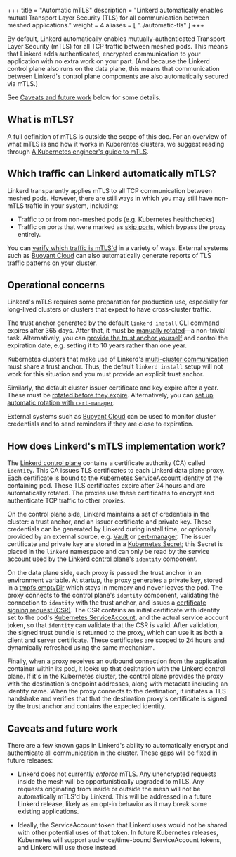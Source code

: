 +++
title = "Automatic mTLS"
description = "Linkerd automatically enables mutual Transport Layer Security (TLS) for all communication between meshed applications."
weight = 4
aliases = [
  "../automatic-tls"
]
+++

By default, Linkerd automatically enables mutually-authenticated Transport
Layer Security (mTLS) for all TCP traffic between meshed pods. This means that
Linkerd adds authenticated, encrypted communication to your application with
no extra work on your part. (And because the Linkerd control plane also runs
on the data plane, this means that communication between Linkerd's control
plane components are also automatically secured via mTLS.)

See [Caveats and future work](#caveats-and-future-work) below for some details.

## What is mTLS?

A full definition of mTLS is outside the scope of this doc. For an overview of
what mTLS is and how it works in Kuberentes clusters, we suggest reading
through [A Kubernetes engineer's guide to
mTLS](https://buoyant.io/mtls-guide/).

## Which traffic can Linkerd automatically mTLS?

Linkerd transparently applies mTLS to all TCP communication between meshed
pods. However, there are still ways in which you may still have non-mTLS
traffic in your system, including:

* Traffic to or from non-meshed pods (e.g. Kubernetes healthchecks)
* Traffic on ports that were marked as [skip ports](../protocol-detection/),
  which bypass the proxy entirely.

You can [verify which traffic is mTLS'd](../../tasks/validating-your-traffic/)
in a variety of ways. External systems such as [Buoyant
Cloud](https://buoyant.io/cloud) can also automatically generate reports of TLS
traffic patterns on your cluster.

## Operational concerns

Linkerd's mTLS requires some preparation for production use, especially for
long-lived clusters or clusters that expect to have cross-cluster traffic.

The trust anchor generated by the default `linkerd install` CLI command expires
after 365 days. After that, it must be [manually
rotated](../../tasks/manually-rotating-control-plane-tls-credentials/)—a
non-trivial task. Alternatively, you can [provide the trust anchor
yourself](../../tasks/generate-certificates/) and control the expiration date,
e.g. setting it to 10 years rather than one year.

Kubernetes clusters that make use of Linkerd's [multi-cluster
communication](../multicluster/) must share a trust anchor. Thus, the default
`linkerd install` setup will not work for this situation and you must provide
an explicit trust anchor.

Similarly, the default cluster issuer certificate and key expire after a year.
These must be [rotated before they
expire](../../tasks/manually-rotating-control-plane-tls-credentials/).
Alternatively, you can [set up automatic rotation with
`cert-manager`](../../tasks/automatically-rotating-control-plane-tls-credentials/).

External systems such as [Buoyant Cloud](https://buoyant.io/cloud) can be used
to monitor cluster credentials and to send reminders if they are close to
expiration.

## How does Linkerd's mTLS implementation work?

The [Linkerd control plane](../../reference/architecture/) contains a certificate
authority (CA) called `identity`. This CA issues TLS certificates to each
Linkerd data plane proxy.  Each certificate is bound to the [Kubernetes
ServiceAccount](https://kubernetes.io/docs/tasks/configure-pod-container/configure-service-account/)
identity of the containing pod. These TLS certificates expire after 24 hours
and are automatically rotated. The proxies use these certificates to encrypt
and authenticate TCP traffic to other proxies.

On the control plane side, Linkerd maintains a set of credentials in the
cluster: a trust anchor, and an issuer certificate and private key. These
credentials can be generated by Linkerd during install time, or optionally
provided by an external source, e.g.  [Vault](https://vaultproject.io) or
[cert-manager](https://github.com/jetstack/cert-manager). The issuer
certificate and private key are stored in a [Kubernetes
Secret](https://kubernetes.io/docs/concepts/configuration/secret/); this Secret
is placed in the `linkerd` namespace and can only be read by the service
account used by the [Linkerd control plane](../../reference/architecture/)'s
`identity` component.

On the data plane side, each proxy is passed the trust anchor in an environment
variable. At startup, the proxy generates a private key, stored in a [tmpfs
emptyDir](https://kubernetes.io/docs/concepts/storage/volumes/#emptydir) which
stays in memory and never leaves the pod. The proxy connects to the control
plane's `identity` component, validating the connection to `identity` with the
trust anchor, and issues a [certificate signing request
(CSR)](https://en.wikipedia.org/wiki/Certificate_signing_request). The CSR
contains an initial certificate with identity set to the pod's [Kubernetes
ServiceAccount](https://kubernetes.io/docs/tasks/configure-pod-container/configure-service-account/),
and the actual service account token, so that `identity` can validate that the
CSR is valid. After validation, the signed trust bundle is returned to the
proxy, which can use it as both a client and server certificate. These
certificates are scoped to 24 hours and dynamically refreshed using the same
mechanism.

Finally, when a proxy receives an outbound connection from the application
container within its pod, it looks up that desitnation with the Linkerd control
plane. If it's in the Kubernetes cluster, the control plane provides the proxy
with the destination's endpoint addresses, along with metadata including an
identity name. When the proxy connects to the destination, it initiates a TLS
handshake and verifies that that the destination proxy's certificate is signed
by the trust anchor and contains the expected identity.

## Caveats and future work

There are a few known gaps in Linkerd's ability to automatically encrypt and
authenticate all communication in the cluster. These gaps will be fixed in
future releases:

* Linkerd does not currently *enforce* mTLS. Any unencrypted requests inside
  the mesh will be opportunistically upgraded to mTLS. Any requests originating
  from inside or outside the mesh will not be automatically mTLS'd by Linkerd.
  This will be addressed in a future Linkerd release, likely as an opt-in
  behavior as it may break some existing applications.

* Ideally, the ServiceAccount token that Linkerd uses would not be shared with
  other potential uses of that token. In future Kubernetes releases, Kubernetes
  will support audience/time-bound ServiceAccount tokens, and Linkerd will use
  those instead.
